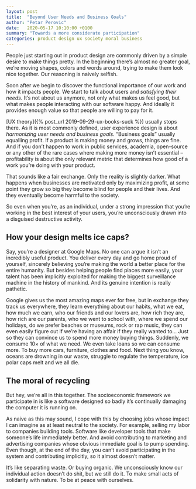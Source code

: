 ```yaml
---
layout: post
title:  "Beyond User Needs and Business Goals"
author: "Petar Perovic"
date:   2020-05-17 10:10:00 +0100
summary: "Towards a more considerate participation"
categories: product design ux society moral business
---
```

People just starting out in product design are commonly driven by a simple desire to make things pretty. In the beginning there’s almost no greater goal, we’re moving shapes, colors and words around, trying to make them look nice together. Our reasoning is naively selfish.

Soon after we begin to discover the functional importance of our work and how it impacts people. We start to talk about users and _satisfying their needs_. It’s not about us anymore, not only what makes us feel good, but what makes people interacting with our software happy.  And ideally it provides enough value so that people are willing to pay for it.

[UX theory]({% post_url 2019-09-29-ux-books-suck %}) usually stops there. As it is most commonly defined, user experience design is about _harmonizing user needs and business goals_. “Business goals” usually equalling profit. If a product is making money and grows, things are fine. And if you don’t happen to work in public services, academia, open-source or any other of the rare cases where making more money isn’t essential – profitability is about the only relevant metric that determines how good of a work you’re doing with your product.

That sounds like a fair exchange. Only the reality is slightly darker. What happens when businesses are motivated only by maximizing profit, at some point they grow so big they become blind for people and their lives. And they eventually become harmful to the society.

So even when you’re, as an individual, under a strong impression that you’re working in the best interest of your users, you’re unconsciously drawn into a disguised destructive activity.

## How your design melts ice caps?

Say, you’re a designer at Google Maps. No one can argue it isn’t an incredibly useful product. You deliver every day and go home proud of yourself, sincerely believing you’re making the world a better place for the entire humanity. But besides helping people find places more easily, your talent has been implicitly exploited for making the biggest surveillance machine in the history of mankind. And its genuine intention is really pathetic.

Google gives us the most amazing maps ever for free, but in exchange they track us everywhere, they learn everything about our habits, what we eat, how much we earn, who our friends and our lovers are, how rich they are, how rich are our parents, who we went to school with, where we spend our holidays, do we prefer beaches or museums, rock or rap music, they can even easily figure out if we’re having an affair if they really wanted to… Just so they can convince us to spend more money buying things. Suddenly, we consume 10× of what we need. We even take loans so we can consume more. To buy more cars, furniture, clothes and food. Next thing you know, oceans are drowning in our waste, struggle to regulate the temperature, ice polar caps melt and we all die.

## The moral of recycling

But hey, we’re all in this together. The socioeconomic framework we participate in is like a software designed so badly it’s continually damaging the computer it is running on.

As naive as this may sound, I cope with this by choosing jobs whose impact I can imagine as at least neutral to the society. For example, selling my labor to companies building tools. Software like developer tools that make someone’s life immediately better. And avoid contributing to marketing and advertising companies whose obvious immediate goal is to pump spending. Even though, at the end of the day, you can’t avoid participating in the system and contributing implicitly, so it almost doesn’t matter.

It’s like separating waste. Or buying organic. We unconsciously know our individual action doesn’t do shit, but we still do it. To make small acts of solidarity with nature. To be at peace with ourselves.